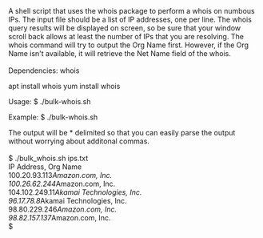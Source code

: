 <div dir="ltr">
A shell script that uses the whois package to perform a whois on numbous IPs.  The input file should be a list of IP addresses, one per line.  The whois query results will be displayed on screen, so be sure that your window scroll back allows at least the number of IPs that you are resolving. The whois command will try to output the Org Name first. However, if the Org Name isn't available, it will retrieve the Net Name field of the whois.
<br>
<br>
Dependencies:
whois

apt install whois
yum install whois

Usage:
$ ./bulk-whois.sh

Example:
$ ./bulk-whois.sh <file to read IPs from>

The output will be * delimited so that you can easily parse the output without worrying about additonal commas.<br><br>
$ ./bulk_whois.sh ips.txt<br>
IP Address, Org Name<br>
100.20.93.113*Amazon.com, Inc.<br>
100.26.62.244*Amazon.com, Inc.<br>
104.102.249.11*Akamai Technologies, Inc.<br>
96.17.78.8*Akamai Technologies, Inc.<br>
98.80.229.246*Amazon.com, Inc.<br>
98.82.157.137*Amazon.com, Inc.<br>
$
